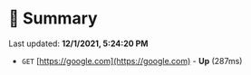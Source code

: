 # 📖 Summary
Last updated: **12/1/2021, 5:24:20 PM**

- `GET` [https://google.com](https://google.com) - **Up** (287ms)
